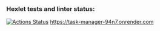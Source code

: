 ### Hexlet tests and linter status:
[![Actions Status](https://github.com/Costard86/python-project-52/actions/workflows/hexlet-check.yml/badge.svg)](https://github.com/Costard86/python-project-52/actions)
https://task-manager-94n7.onrender.com

